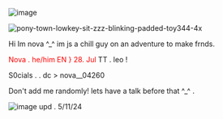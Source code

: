 ![image](https://github.com/user-attachments/assets/021a96b8-3038-437e-b6aa-70a5c858d955)


![pony-town-lowkey-sit-zzz-blinking-padded-toy344-4x](https://github.com/user-attachments/assets/a3f86642-b79f-4b74-80c7-dd954e84d7db)

Hi Im nova ^_^ im js a chill guy on an adventure to make frnds. 

 <font color="red">Nova . he/him EN } 28. Jul</font>
 TT . leo ! 
 
 S0cials . . dc > nova__04260 

 Don't add me randomly! lets have a talk before that ^_^ .

 ![image](https://github.com/user-attachments/assets/b199a756-ae64-4d99-adfa-4c202b25ccde)
upd . 5/11/24
